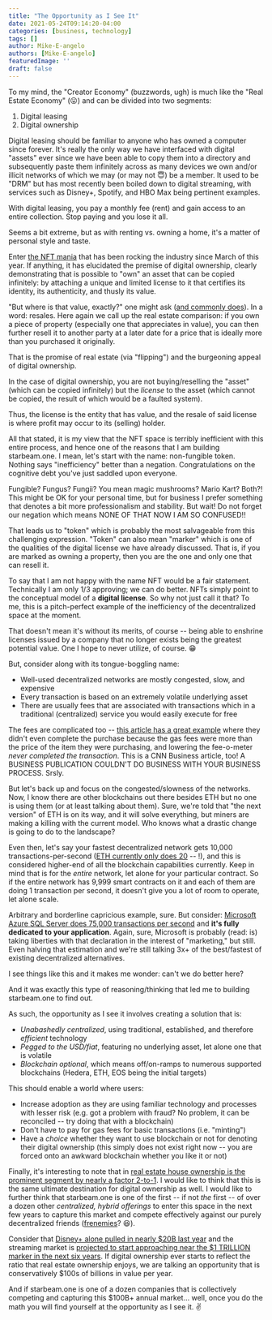 ```yaml
---
title: "The Opportunity as I See It"
date: 2021-05-24T09:14:20-04:00
categories: [business, technology]
tags: []
author: Mike-E-angelo
authors: [Mike-E-angelo]
featuredImage: ''
draft: false
---
```


To my mind, the "Creator Economy" (buzzwords, ugh) is much like the "Real Estate Economy" (😛) and can be divided into two segments:

1. Digital leasing
2. Digital ownership

Digital leasing should be familiar to anyone who has owned a computer since forever.  It's really the only way we have interfaced with digital "assets" ever since we have been able to copy them into a directory and subsequently paste them infinitely across as many devices we own and/or illicit networks of which we may (or may not 😇) be a member.  It used to be "DRM" but has most recently been boiled down to digital streaming, with services such as Disney+, Spotify, and HBO Max being pertinent examples.

With digital leasing, you pay a monthly fee (rent) and gain access to an entire collection.  Stop paying and you lose it all.

Seems a bit extreme, but as with renting vs. owning a home, it's a matter of personal style and taste.

Enter [the NFT mania](https://www.theverge.com/2021/4/10/22375289/the-week-in-nfts-ranked) that has been rocking the industry since March of this year.  If anything, it has elucidated the premise of digital ownership, clearly demonstrating that is possible to "own" an asset that can be copied infinitely: by attaching a unique and limited license to it that certifies its identity, its authenticity, and thusly its value.

"But where is that value, exactly?" one might ask ([and commonly does](https://www.theverge.com/2021/3/25/22349242/nft-metadata-explained-art-crypto-urls-links-ipfs)).  In a word: resales.  Here again we call up the real estate comparison: if you own a piece of property (especially one that appreciates in value), you can then further resell it to another party at a later date for a price that is ideally more than you purchased it originally.

That is the promise of real estate (via "flipping") and the burgeoning appeal of digital ownership.

In the case of digital ownership, you are not buying/reselling the "asset" (which can be copied infinitely) but the *license* to the asset (which cannot be copied, the result of which would be a faulted system).  

Thus, the license is the entity that has value, and the resale of said license is where profit may occur to its (selling) holder.

All that stated, it is my view that the NFT space is terribly inefficient with this entire process, and hence one of the reasons that I am building starbeam.one.  I mean, let's start with the name: non-fungible token.  Nothing says "inefficiency" better than a negation.  Congratulations on the cognitive debt you've just saddled upon everyone.   

Fungible?  Fungus?  Fungii?  You mean magic mushrooms?  Mario Kart?  Both?!  This might be OK for your personal time, but for business I prefer something that denotes a bit more professionalism and stability.  But wait!  Do not forget our negation which means NONE OF THAT NOW I AM SO CONFUSED!!

That leads us to "token" which is probably the most salvageable from this challenging expression.  "Token" can also mean "marker" which is one of the qualities of the digital license we have already discussed.  That is, if you are marked as owning a property, then you are the one and only one that can resell it.

To say that I am not happy with the name NFT would be a fair statement.  Technically I am only 1/3 approving; we can do better.  NFTs simply point to the conceptual model of a **digital license**.  So why not just call it that?  To me, this is a pitch-perfect example of the inefficiency of the decentralized space at the moment.

That doesn't mean it's without its merits, of course -- being able to enshrine licenses issued by a company that no longer exists being the greatest potential value.  One I hope to never utilize, of course. 😁

But, consider along with its tongue-boggling name:

- Well-used decentralized networks are mostly congested, slow, and expensive
- Every transaction is based on an extremely volatile underlying asset
- There are usually fees that are associated with transactions which in a traditional (centralized) service you would easily execute for free

The fees are complicated too -- [this article has a great example](https://www.cnn.com/2021/03/14/tech/nft-art-buying/index.html) where they didn't even complete the purchase because the gas fees were more than the price of the item they were purchasing, and lowering the fee-o-meter *never completed the transaction*.  This is a CNN Business article, too!  A BUSINESS PUBLICATION COULDN'T DO BUSINESS WITH YOUR BUSINESS PROCESS.  Srsly.

But let's back up and focus on the congested/slowness of the networks.  Now, I know there are other blockchains out there besides ETH but no one is using them (or at least talking about them).  Sure, we're told that "the next version" of ETH is on its way, and it will solve everything, but miners are making a killing with the current model.  Who knows what a drastic change is going to do to the landscape?

Even then, let's say your fastest decentralized network gets 10,000 transactions-per-second ([ETH currently only does 20](https://blockchair.com/ethereum/charts/transactions-per-second) -- !), and this is considered higher-end of all the blockchain capabilities currently.  Keep in mind that is for the *entire* network, let alone for your particular contract.  So if the entire network has 9,999 smart contracts on it and each of them are doing 1 transaction per second, it doesn't give you a lot of room to operate, let alone scale.

Arbitrary and borderline capricious example, sure.  But consider: [Microsoft Azure SQL Server does 75,000 transactions per second](https://azure.microsoft.com/en-us/blog/azure-sql-database-in-memory-performance/) and **it's fully dedicated to your application**.  Again, sure, Microsoft is probably (read: is) taking liberties with that declaration in the interest of "marketing," but still.  Even halving that estimation and we're still talking 3x+ of the best/fastest of existing decentralized alternatives.

I see things like this and it makes me wonder: can't we do better here?

And it was exactly this type of reasoning/thinking that led me to building starbeam.one to find out.

As such, the opportunity as I see it involves creating a solution that is:

- *Unabashedly centralized*, using traditional, established, and therefore *efficient* technology
- *Pegged to the USD/fiat*, featuring no underlying asset, let alone one that is volatile
- *Blockchain optional*, which means off/on-ramps to numerous supported blockchains (Hedera, ETH, EOS being the initial targets)

This should enable a world where users:

- Increase adoption as they are using familiar technology and processes with lesser risk (e.g. got a problem with fraud?  No problem, it can be reconciled -- try doing that with a blockchain)
- Don't have to pay for gas fees for basic transactions (i.e. "minting")
- Have a *choice* whether they want to use blockchain or not for denoting their digital ownership (this simply does not exist right now -- you are forced onto an awkward blockchain whether you like it or not)

Finally, it's interesting to note that in [real estate house ownership is the prominent segment by nearly a factor 2-to-1](https://www.policygenius.com/homeowners-insurance/homeowners-vs-renters-statistics/).  I would like to think that this is the same ultimate destination for digital ownership as well.  I would like to further think that starbeam.one is one of the first -- if not *the* first --  of over a dozen other *centralized, hybrid offerings* to enter this space in the next few years to capture this market and compete effectively against our purely decentralized friends ([frenemies](https://en.wikipedia.org/wiki/Frenemy)? 😆).

Consider that [Disney+ alone pulled in nearly $20B last year](https://www.businessofapps.com/data/disney-plus-statistics/) and the streaming market is [projected to start approaching near the $1 TRILLION marker in the next six years](https://www.marketwatch.com/press-release/global-video-streaming-market-2020-to-2027---size-forecasts-with-impact-analysis-of-covid-19-2021-03-01#:~:text=It%20is%20set%20to%20reach,of%20the%20COVID%2D19%20pandemic.).  If digital ownership ever starts to reflect the ratio that real estate ownership enjoys, we are talking an opportunity that is conservatively $100s of billions in value per year.

And if starbeam.one is one of a dozen companies that is collectively competing and capturing this $100B+ annual market... well, once you do the math you will find yourself at the opportunity as I see it. ✌
